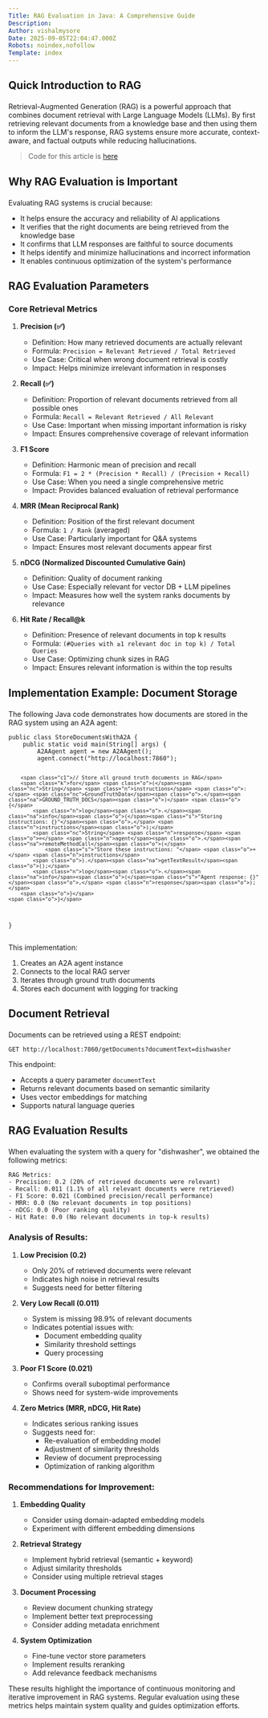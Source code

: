 ```yaml
---
Title: RAG Evaluation in Java: A Comprehensive Guide
Description: 
Author: vishalmysore
Date: 2025-09-05T22:04:47.000Z
Robots: noindex,nofollow
Template: index
---
```

<h2>
  
  
  Quick Introduction to RAG
</h2>

<p>Retrieval-Augmented Generation (RAG) is a powerful approach that combines document retrieval with Large Language Models (LLMs). By first retrieving relevant documents from a knowledge base and then using them to inform the LLM's response, RAG systems ensure more accurate, context-aware, and factual outputs while reducing hallucinations.</p>

<blockquote>
<p>Code for this article is <a href="https://github.com/vishalmysore/ragevalinjava" rel="noopener noreferrer">here</a></p>
</blockquote>

<h2>
  
  
  Why RAG Evaluation is Important
</h2>

<p>Evaluating RAG systems is crucial because:</p>

<ul>
<li>It helps ensure the accuracy and reliability of AI applications</li>
<li>It verifies that the right documents are being retrieved from the knowledge base</li>
<li>It confirms that LLM responses are faithful to source documents</li>
<li>It helps identify and minimize hallucinations and incorrect information</li>
<li>It enables continuous optimization of the system's performance</li>
</ul>

<h2>
  
  
  RAG Evaluation Parameters
</h2>

<h3>
  
  
  Core Retrieval Metrics
</h3>

<ol>
<li>
<p><strong>Precision (✅)</strong></p>

<ul>
<li>Definition: How many retrieved documents are actually relevant</li>
<li>Formula: <code>Precision = Relevant Retrieved / Total Retrieved</code>
</li>
<li>Use Case: Critical when wrong document retrieval is costly</li>
<li>Impact: Helps minimize irrelevant information in responses</li>
</ul>
</li>
<li>
<p><strong>Recall (✅)</strong></p>

<ul>
<li>Definition: Proportion of relevant documents retrieved from all possible ones</li>
<li>Formula: <code>Recall = Relevant Retrieved / All Relevant</code>
</li>
<li>Use Case: Important when missing important information is risky</li>
<li>Impact: Ensures comprehensive coverage of relevant information</li>
</ul>
</li>
<li>
<p><strong>F1 Score</strong></p>

<ul>
<li>Definition: Harmonic mean of precision and recall</li>
<li>Formula: <code>F1 = 2 * (Precision * Recall) / (Precision + Recall)</code>
</li>
<li>Use Case: When you need a single comprehensive metric</li>
<li>Impact: Provides balanced evaluation of retrieval performance</li>
</ul>
</li>
<li>
<p><strong>MRR (Mean Reciprocal Rank)</strong></p>

<ul>
<li>Definition: Position of the first relevant document</li>
<li>Formula: <code>1 / Rank</code> (averaged)</li>
<li>Use Case: Particularly important for Q&amp;A systems</li>
<li>Impact: Ensures most relevant documents appear first</li>
</ul>
</li>
<li>
<p><strong>nDCG (Normalized Discounted Cumulative Gain)</strong></p>

<ul>
<li>Definition: Quality of document ranking</li>
<li>Use Case: Especially relevant for vector DB + LLM pipelines</li>
<li>Impact: Measures how well the system ranks documents by relevance</li>
</ul>
</li>
<li>
<p><strong>Hit Rate / Recall@k</strong></p>

<ul>
<li>Definition: Presence of relevant documents in top k results</li>
<li>Formula: <code>(#Queries with ≥1 relevant doc in top k) / Total Queries</code>
</li>
<li>Use Case: Optimizing chunk sizes in RAG</li>
<li>Impact: Ensures relevant information is within the top results</li>
</ul>
</li>
</ol>

<h2>
  
  
  Implementation Example: Document Storage
</h2>

<p>The following Java code demonstrates how documents are stored in the RAG system using an A2A agent:<br>
</p>

<div class="highlight js-code-highlight">
<pre class="highlight java"><code><span class="kd">public</span> <span class="kd">class</span> <span class="nc">StoreDocumentsWithA2A</span> <span class="o">{</span>
    <span class="kd">public</span> <span class="kd">static</span> <span class="kt">void</span> <span class="nf">main</span><span class="o">(</span><span class="nc">String</span><span class="o">[]</span> <span class="n">args</span><span class="o">)</span> <span class="o">{</span>
        <span class="nc">A2AAgent</span> <span class="n">agent</span> <span class="o">=</span> <span class="k">new</span> <span class="nc">A2AAgent</span><span class="o">();</span>
        <span class="n">agent</span><span class="o">.</span><span class="na">connect</span><span class="o">(</span><span class="s">"http://localhost:7860"</span><span class="o">);</span>

        <span class="c1">// Store all ground truth documents in RAG</span>
        <span class="k">for</span> <span class="o">(</span><span class="nc">String</span> <span class="n">instructions</span> <span class="o">:</span> <span class="nc">GroundTruthData</span><span class="o">.</span><span class="na">GROUND_TRUTH_DOCS</span><span class="o">)</span> <span class="o">{</span>
            <span class="n">log</span><span class="o">.</span><span class="na">info</span><span class="o">(</span><span class="s">"Storing instructions: {}"</span><span class="o">,</span> <span class="n">instructions</span><span class="o">);</span>
            <span class="nc">String</span> <span class="n">response</span> <span class="o">=</span> <span class="n">agent</span><span class="o">.</span><span class="na">remoteMethodCall</span><span class="o">(</span>
                <span class="s">"Store these instructions: "</span> <span class="o">+</span> <span class="n">instructions</span>
            <span class="o">).</span><span class="na">getTextResult</span><span class="o">();</span>
            <span class="n">log</span><span class="o">.</span><span class="na">info</span><span class="o">(</span><span class="s">"Agent response: {}"</span><span class="o">,</span> <span class="n">response</span><span class="o">);</span>
        <span class="o">}</span>
    <span class="o">}</span>
<span class="o">}</span>
</code></pre>

</div>



<p>This implementation:</p>

<ol>
<li>Creates an A2A agent instance</li>
<li>Connects to the local RAG server</li>
<li>Iterates through ground truth documents</li>
<li>Stores each document with logging for tracking</li>
</ol>

<h2>
  
  
  Document Retrieval
</h2>

<p>Documents can be retrieved using a REST endpoint:<br>
</p>

<div class="highlight js-code-highlight">
<pre class="highlight plaintext"><code>GET http://localhost:7860/getDocuments?documentText=dishwasher
</code></pre>

</div>



<p>This endpoint:</p>

<ul>
<li>Accepts a query parameter <code>documentText</code>
</li>
<li>Returns relevant documents based on semantic similarity</li>
<li>Uses vector embeddings for matching</li>
<li>Supports natural language queries</li>
</ul>

<h2>
  
  
  RAG Evaluation Results
</h2>

<p>When evaluating the system with a query for "dishwasher", we obtained the following metrics:<br>
</p>

<div class="highlight js-code-highlight">
<pre class="highlight plaintext"><code>RAG Metrics:
- Precision: 0.2 (20% of retrieved documents were relevant)
- Recall: 0.011 (1.1% of all relevant documents were retrieved)
- F1 Score: 0.021 (Combined precision/recall performance)
- MRR: 0.0 (No relevant documents in top positions)
- nDCG: 0.0 (Poor ranking quality)
- Hit Rate: 0.0 (No relevant documents in top-k results)
</code></pre>

</div>



<h3>
  
  
  Analysis of Results:
</h3>

<ol>
<li>
<p><strong>Low Precision (0.2)</strong></p>

<ul>
<li>Only 20% of retrieved documents were relevant</li>
<li>Indicates high noise in retrieval results</li>
<li>Suggests need for better filtering</li>
</ul>
</li>
<li>
<p><strong>Very Low Recall (0.011)</strong></p>

<ul>
<li>System is missing 98.9% of relevant documents</li>
<li>Indicates potential issues with:

<ul>
<li>Document embedding quality</li>
<li>Similarity threshold settings</li>
<li>Query processing</li>
</ul>
</li>
</ul>
</li>
<li>
<p><strong>Poor F1 Score (0.021)</strong></p>

<ul>
<li>Confirms overall suboptimal performance</li>
<li>Shows need for system-wide improvements</li>
</ul>
</li>
<li>
<p><strong>Zero Metrics (MRR, nDCG, Hit Rate)</strong></p>

<ul>
<li>Indicates serious ranking issues</li>
<li>Suggests need for:

<ul>
<li>Re-evaluation of embedding model</li>
<li>Adjustment of similarity thresholds</li>
<li>Review of document preprocessing</li>
<li>Optimization of ranking algorithm</li>
</ul>
</li>
</ul>
</li>
</ol>

<h3>
  
  
  Recommendations for Improvement:
</h3>

<ol>
<li>
<p><strong>Embedding Quality</strong></p>

<ul>
<li>Consider using domain-adapted embedding models</li>
<li>Experiment with different embedding dimensions</li>
</ul>
</li>
<li>
<p><strong>Retrieval Strategy</strong></p>

<ul>
<li>Implement hybrid retrieval (semantic + keyword)</li>
<li>Adjust similarity thresholds</li>
<li>Consider using multiple retrieval stages</li>
</ul>
</li>
<li>
<p><strong>Document Processing</strong></p>

<ul>
<li>Review document chunking strategy</li>
<li>Implement better text preprocessing</li>
<li>Consider adding metadata enrichment</li>
</ul>
</li>
<li>
<p><strong>System Optimization</strong></p>

<ul>
<li>Fine-tune vector store parameters</li>
<li>Implement results reranking</li>
<li>Add relevance feedback mechanisms</li>
</ul>
</li>
</ol>

<p>These results highlight the importance of continuous monitoring and iterative improvement in RAG systems. Regular evaluation using these metrics helps maintain system quality and guides optimization efforts.</p>

